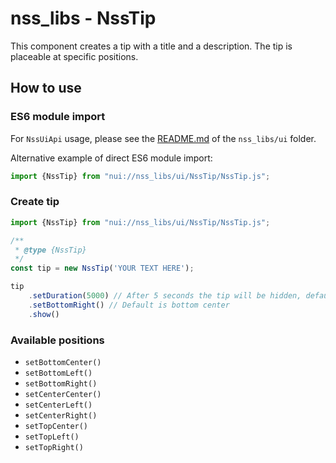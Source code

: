 # nss_libs - NssTip

This component creates a tip with a title and a description. The tip is placeable at specific positions.

## How to use

### ES6 module import

For `NssUiApi` usage, please see the [README.md](../README.md#load-components-via-api) of the `nss_libs/ui` folder.

Alternative example of direct ES6 module import:

```javascript
import {NssTip} from "nui://nss_libs/ui/NssTip/NssTip.js";
```

### Create tip

```javascript
import {NssTip} from "nui://nss_libs/ui/NssTip/NssTip.js";

/**
 * @type {NssTip}
 */
const tip = new NssTip('YOUR TEXT HERE');

tip
    .setDuration(5000) // After 5 seconds the tip will be hidden, default is 4000
    .setBottomRight() // Default is bottom center
    .show()
```

### Available positions

- `setBottomCenter()`
- `setBottomLeft()`
- `setBottomRight()`
- `setCenterCenter()`
- `setCenterLeft()`
- `setCenterRight()`
- `setTopCenter()`
- `setTopLeft()`
- `setTopRight()`